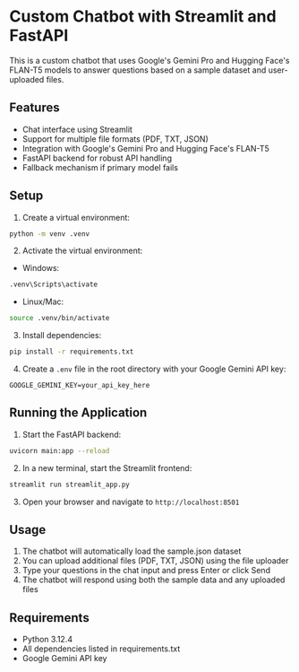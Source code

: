 # Custom Chatbot with Streamlit and FastAPI

This is a custom chatbot that uses Google's Gemini Pro and Hugging Face's FLAN-T5 models to answer questions based on a sample dataset and user-uploaded files.

## Features

- Chat interface using Streamlit
- Support for multiple file formats (PDF, TXT, JSON)
- Integration with Google's Gemini Pro and Hugging Face's FLAN-T5
- FastAPI backend for robust API handling
- Fallback mechanism if primary model fails

## Setup

1. Create a virtual environment:
```bash
python -m venv .venv
```

2. Activate the virtual environment:
- Windows:
```bash
.venv\Scripts\activate
```
- Linux/Mac:
```bash
source .venv/bin/activate
```

3. Install dependencies:
```bash
pip install -r requirements.txt
```

4. Create a `.env` file in the root directory with your Google Gemini API key:
```
GOOGLE_GEMINI_KEY=your_api_key_here
```

## Running the Application

1. Start the FastAPI backend:
```bash
uvicorn main:app --reload
```

2. In a new terminal, start the Streamlit frontend:
```bash
streamlit run streamlit_app.py
```

3. Open your browser and navigate to `http://localhost:8501`

## Usage

1. The chatbot will automatically load the sample.json dataset
2. You can upload additional files (PDF, TXT, JSON) using the file uploader
3. Type your questions in the chat input and press Enter or click Send
4. The chatbot will respond using both the sample data and any uploaded files

## Requirements

- Python 3.12.4
- All dependencies listed in requirements.txt
- Google Gemini API key 
